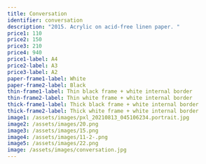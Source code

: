 ```yaml
---
title: Conversation
identifier: conversation
description: "2015. Acrylic on acid-free linen paper. "
price1: 110
price2: 150
price3: 210
price4: 940
price1-label: A4
price2-label: A3
price3-label: A2
paper-frame1-label: White
paper-frame2-label: Black
thin-frame1-label: Thin black frame + white internal border
thin-frame2-label: Thin white frame + white internal border
thick-frame1-label: Thick black frame + white internal border
thick-frame2-label: Thick white frame + white internal border
image1: /assets/images/pxl_20210813_045106234.portrait.jpg
image2: /assets/images/20.png
image3: /assets/images/15.png
image4: /assets/images/11-2-.png
image5: /assets/images/22.png
image: /assets/images/conversation.jpg
---
```

